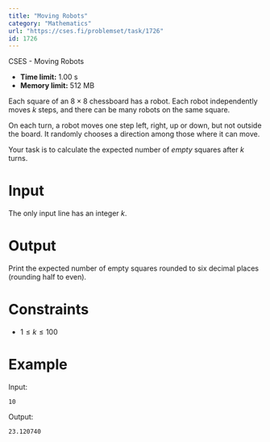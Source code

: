 ```yaml
---
title: "Moving Robots"
category: "Mathematics"
url: "https://cses.fi/problemset/task/1726"
id: 1726
---
```


CSES - Moving Robots

  * **Time limit:** 1.00 s
  * **Memory limit:** 512 MB

Each square of an $8 \times 8$ chessboard has a robot. Each robot
independently moves $k$ steps, and there can be many robots on the same
square.

On each turn, a robot moves one step left, right, up or down, but not outside
the board. It randomly chooses a direction among those where it can move.

Your task is to calculate the expected number of _empty_ squares after $k$
turns.

# Input

The only input line has an integer $k$.

# Output

Print the expected number of empty squares rounded to six decimal places
(rounding half to even).

# Constraints

  * $1 \le k \le 100$

# Example

Input:

    
    
    10
    

Output:

    
    
    23.120740
    

